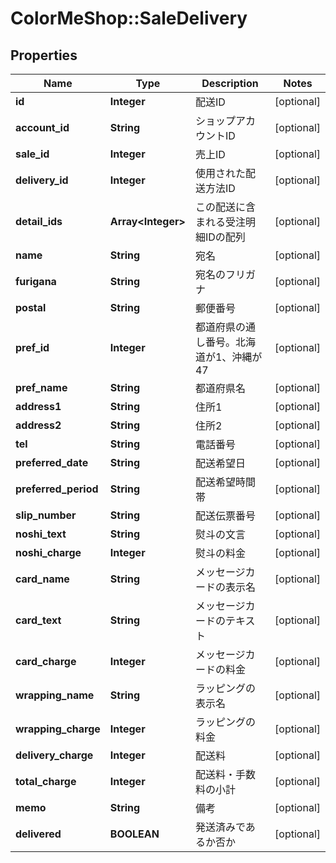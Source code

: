 # ColorMeShop::SaleDelivery

## Properties
Name | Type | Description | Notes
------------ | ------------- | ------------- | -------------
**id** | **Integer** | 配送ID | [optional] 
**account_id** | **String** | ショップアカウントID | [optional] 
**sale_id** | **Integer** | 売上ID | [optional] 
**delivery_id** | **Integer** | 使用された配送方法ID | [optional] 
**detail_ids** | **Array&lt;Integer&gt;** | この配送に含まれる受注明細IDの配列 | [optional] 
**name** | **String** | 宛名 | [optional] 
**furigana** | **String** | 宛名のフリガナ | [optional] 
**postal** | **String** | 郵便番号 | [optional] 
**pref_id** | **Integer** | 都道府県の通し番号。北海道が1、沖縄が47 | [optional] 
**pref_name** | **String** | 都道府県名 | [optional] 
**address1** | **String** | 住所1 | [optional] 
**address2** | **String** | 住所2 | [optional] 
**tel** | **String** | 電話番号 | [optional] 
**preferred_date** | **String** | 配送希望日 | [optional] 
**preferred_period** | **String** | 配送希望時間帯 | [optional] 
**slip_number** | **String** | 配送伝票番号 | [optional] 
**noshi_text** | **String** | 熨斗の文言 | [optional] 
**noshi_charge** | **Integer** | 熨斗の料金 | [optional] 
**card_name** | **String** | メッセージカードの表示名 | [optional] 
**card_text** | **String** | メッセージカードのテキスト | [optional] 
**card_charge** | **Integer** | メッセージカードの料金 | [optional] 
**wrapping_name** | **String** | ラッピングの表示名 | [optional] 
**wrapping_charge** | **Integer** | ラッピングの料金 | [optional] 
**delivery_charge** | **Integer** | 配送料 | [optional] 
**total_charge** | **Integer** | 配送料・手数料の小計 | [optional] 
**memo** | **String** | 備考 | [optional] 
**delivered** | **BOOLEAN** | 発送済みであるか否か | [optional] 



